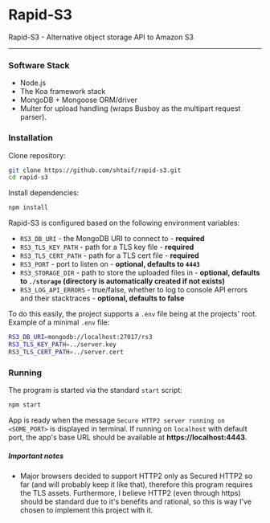 # Rapid-S3
Rapid-S3 - Alternative object storage API to Amazon S3
___


### Software Stack
- Node.js
- The Koa framework stack
- MongoDB + Mongoose ORM/driver
- Multer for upload handling (wraps Busboy as the multipart request parser).


### Installation
Clone repository:
```bash
git clone https://github.com/shtaif/rapid-s3.git
cd rapid-s3
```
Install dependencies:
```bash
npm install
```
Rapid-S3 is configured based on the following environment variables:
- `RS3_DB_URI` - the MongoDB URI to connect to - **required**
- `RS3_TLS_KEY_PATH` - path for a TLS key file - **required**
- `RS3_TLS_CERT_PATH` - path for a TLS cert file - **required**
- `RS3_PORT` - port to listen on - **optional, defaults to `4443`**
- `RS3_STORAGE_DIR` - path to store the uploaded files in - **optional, defaults to `./storage` (directory is automatically created if not exists)**
- `RS3_LOG_API_ERRORS` - true/false, whether to log to console API errors and their stacktraces - **optional, defaults to false**

To do this easily, the project supports a `.env` file being at the projects' root.
Example of a minimal `.env`  file:
```bash
RS3_DB_URI=mongodb://localhost:27017/rs3
RS3_TLS_KEY_PATH=../server.key
RS3_TLS_CERT_PATH=../server.cert
```


### Running
The program is started via the standard `start` script:
```bash
npm start
```
App is ready when the message `Secure HTTP2 server running on <SOME_PORT>` is displayed in terminal.
If running on `localhost` with default port, the app's base URL should be available at **https://localhost:4443**.


##### Important notes
- Major browsers decided to support HTTP2 only as Secured HTTP2 so far (and will probably keep it like that), therefore this program requires the TLS assets. Furthermore, I believe HTTP2 (even through https) should be standard due to it's benefits and rational, so this is way I've chosen to implement this project with it.
